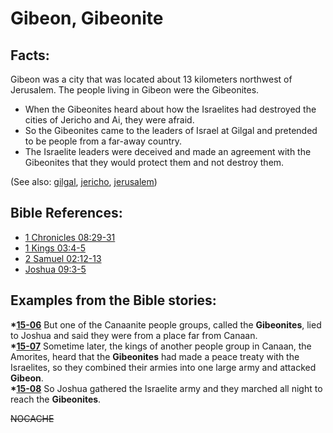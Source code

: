 # Gibeon, Gibeonite #

## Facts: ##

Gibeon was a city that was located about 13 kilometers northwest of Jerusalem. The people living in Gibeon were the Gibeonites.

* When the Gibeonites heard about how the Israelites had destroyed the cities of Jericho and Ai, they were afraid.
* So the Gibeonites came to the leaders of Israel at Gilgal and pretended to be people from a far-away country. 
* The Israelite leaders were deceived and made an agreement with the Gibeonites that they would protect them and not destroy them.

(See also: [gilgal](../other/gilgal.md), [jericho](../other/jericho.md), [jerusalem](../other/jerusalem.md))

## Bible References: ##

* [1 Chronicles 08:29-31](https://door43.org/en/bible/notes/1ch/08/29)
* [1 Kings 03:4-5](https://door43.org/en/bible/notes/1ki/03/04)
* [2 Samuel 02:12-13](https://door43.org/en/bible/notes/2sa/02/12)
* [Joshua 09:3-5](https://door43.org/en/bible/notes/jos/09/03)

## Examples from the Bible stories: ##

  __*[15-06](https://door43.org/en/obs/notes/frames/15-06)__ But one of the Canaanite people groups, called the __Gibeonites__, lied to Joshua and said they were from a place far from Canaan.  
  __*[15-07](https://door43.org/en/obs/notes/frames/15-07)__ Sometime later, the kings of another people group in Canaan, the Amorites, heard that the __Gibeonites__ had made a peace treaty with the Israelites, so they combined their armies into one large army and attacked __Gibeon__.  
  __*[15-08](https://door43.org/en/obs/notes/frames/15-08)__ So Joshua gathered the Israelite army and they marched all night to reach the __Gibeonites__. 



~~NOCACHE~~